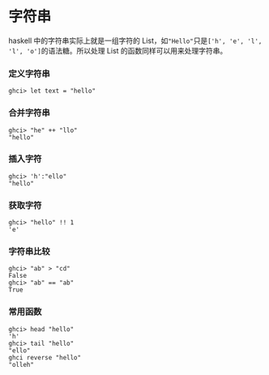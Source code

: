 # 字符串

haskell 中的字符串实际上就是一组字符的 List，如`"Hello"`只是`['h', 'e', 'l', 'l', 'o']`的语法糖。所以处理 List 的函数同样可以用来处理字符串。

### 定义字符串

```shell
ghci> let text = "hello"
```

### 合并字符串

```shell
ghci> "he" ++ "llo"
"hello"
```

### 插入字符

```shell
ghci> 'h':"ello"
"hello"
```

### 获取字符

```shell
ghci> "hello" !! 1
'e'
```

### 字符串比较

```shell
ghci> "ab" > "cd"
False
ghci> "ab" == "ab"
True
```

### 常用函数

```shell
ghci> head "hello"
'h'
ghci> tail "hello"
"ello"
ghci reverse "hello"
"olleh"
```
